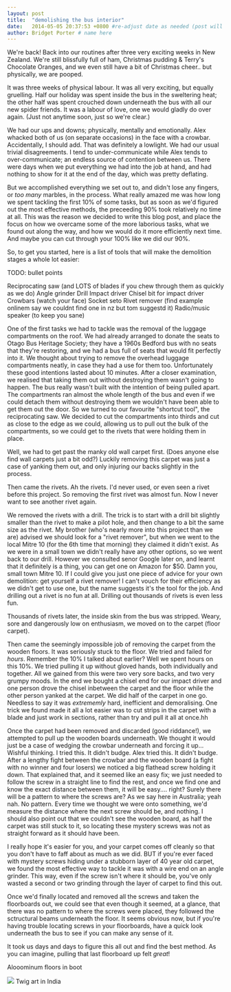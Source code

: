 ```yaml
---
layout: post
title:  "demolishing the bus interior"
date:   2014-05-05 20:37:53 +0800 #re-adjust date as needed (post will not be shown untill that date)
author: Bridget Porter # name here
---
```



We're back! Back into our routines after three very exciting weeks in New Zealand. We're still blissfully full of ham, Christmas pudding & Terry's Chocolate Oranges, and we even still have a bit of Christmas cheer.. but physically, we are pooped.

 It was three weeks of physical labour. It was all very exciting, but equally gruelling. Half our holiday was spent inside the bus in the sweltering heat; the other half was spent crouched down underneath the bus with all our new spider friends. It was a labour of love, one we would gladly do over again. (Just not anytime soon, just so we're clear.)
 
 We had our ups and downs; physically, mentally and emotionally. Alex whacked both of us (on separate occasions) in the face with a crowbar. Accidentally, I should add. That was definitely a lowlight. We had our usual trivial disagreements. I tend to under-communicate while Alex tends to over-communicate; an endless source of contention between us. There were days when we put everything we had into the job at hand, and had nothing to show for it at the end of the day, which was pretty deflating.

 But we accomplished everything we set out to, and didn't lose any fingers, or *too many* marbles, in the process. What really amazed me was how long we spent tackling the first 10% of some tasks, but as soon as we'd figured out the most effective methods, the preceeding 90% took relatively no time at all. This was the reason we decided to write this blog post, and place the focus on how we overcame some of the more laborious tasks, what we found out along the way, and how we would do it more efficiently next time. And maybe you can cut through your 100% like we did our 90%.

 So, to get you started, here is a list of tools that will make the demolition stages a whole lot easier:

 TODO: bullet points

 Reciprocating saw (and LOTS of blades if you chew through them as quickly as we do)
 Angle grinder
 Drill
 Impact driver
 Chisel bit for impact driver
 Crowbars (watch your face)
 Socket seto
 Rivet remover (find example onlinem say we couldnt find one in nz but tom suggestd it)
 Radio/music speaker (to keep you sane)
 

One of the first tasks we had to tackle was the removal of the luggage compartments on the roof. We had already arranged to donate the seats to Otago Bus Heritage Society; they have a 1960s Bedford bus with no seats that they're restoring, and we had a bus full of seats that would fit perfectly into it. We thought about trying to remove the overhead luggage compartments neatly, in case they had a use for them too. Unfortunately these good intentions lasted about 10 minutes. After a closer examination, we realised that taking them out without destroying them wasn't going to happen. The bus really wasn't built with the intention of being pulled apart. The compartments ran almost the whole length of the bus and even if we could detach them without destroying them we wouldn't have been able to get them out the door. So we turned to our favourite "shortcut tool", the reciprocating saw. We decided to cut the compartments into thirds and cut as close to the edge as we could, allowing us to pull out the bulk of the compartments, so we could get to the rivets that were holding them in place. 

Well, we had to get past the manky old wall carpet first. (Does anyone else find wall carpets just a bit odd?) Luckily removing this carpet was just a case of yanking them out, and only injuring our backs slightly in the process.

Then came the rivets. Ah the rivets. I'd never used, or even seen a rivet before this project. So removing the first rivet was almost fun. Now I never want to see another rivet again.

We removed the rivets with a drill. The trick is to start with a drill bit slightly smaller than the rivet to make a pilot hole, and then change to a bit the same size as the rivet. My brother (who's nearly more into this project than we are) advised we should look for a "rivet remover", but when we went to the local Mitre 10 (for the 6th time that morning) they claimed it didn't exist. As we were in a small town we didn't really have any other options, so we went back to our drill. However we consulted senor Google later on, and learnt that it definitely is a thing, you can get one on Amazon for $50. Damn you, small town Mitre 10. If I could give you just one piece of advice for your own demolition: get yourself a rivet remover! I can't vouch for their efficiency as we didn't get to use one, but the name suggests it's the tool for the job. And drilling out a rivet is no fun at all. Drilling out thousands of rivets is even less fun.

Thousands of rivets later, the inside skin from the bus was stripped. Weary, sore and dangerously low on enthusiasm, we moved on to the carpet (floor carpet).

Then came the seemingly impossible job of removing the carpet from the wooden floors. It was seriously stuck to the floor. We tried and failed for *hours*. Remember the 10% I talked about earlier? Well we spent hours on this 10%. We tried pulling it up without gloved hands, both individually and together. All we gained from this were two very sore backs, and two very grumpy moods. In the end we bought a chisel end for our impact driver and one person drove the chisel inbetween the carpet and the floor while the other person yanked at the carpet. We did half of the carpet in one go. Needless to say it was *extrememly* hard, inefficient and demoralising. One trick we found made it all a lot easier was to cut strips in the carpet with a blade and just work in sections, rather than try and pull it all at once.hh

Once the carpet had been removed and discarded (good riddance!), we attempted to pull up the wooden boards underneath. We thought it would just be a case of wedging the crowbar underneath and forcing it up... Wishful thinking. I tried this. It didn't budge. Alex tried this. It didn't budge. After a lengthy fight between the crowbar and the wooden board (a fight with no winner and four losers) we noticed a big flathead screw holding it down. That explained that, and it seemed like an easy fix; we just needed to follow the screw in a straight line to find the rest, and once we find one and know the exact distance between them, it will be easy.... right? Surely there will be a pattern to where the screws are? As we say here in Australia; yeah nah. No pattern. Every time we thought we were onto something, we'd measure the distance where the next screw should be, and nothing. I should also point out that we couldn't see the wooden board, as half the carpet was still stuck to it, so locating these mystery screws was not as straight forward as it should have been.

I really hope it's easier for you, and your carpet comes off cleanly so that you don't have to faff about as much as we did. BUT if you're ever faced with mystery screws hiding under a stubborn layer of 40 year old carpet, we found the most effective way to tackle it was with a wire end on an angle grinder. This way, even if the screw isn't where it should be, you've only wasted a second or two grinding through the layer of carpet to find this out.

Once we'd finally located and removed all the screws and taken the floorboards out, we could see that even though it seemed, at a glance, that there was no pattern to where the screws were placed, they followed the sctructural beams underneath the floor. It seems obvious now, but if you're having trouble locating screws in your floorboards, have a quick look underneath the bus to see if you can make any sense of it.

It took us days and days to figure this all out and find the best method. As you can imagine, pulling that last floorboard up felt *great*!



Alooominum floors in boot




















<img src="{{site.url}}/images/AandB_stick.JPG"/> 
<a class="image-captions">Twig art in India</a>

